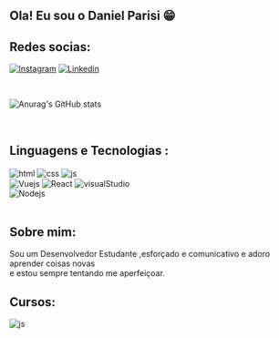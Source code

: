 ## Ola! Eu sou o Daniel Parisi 😁

## Redes socias:

[![Instagram](https://img.shields.io/badge/Instagram-E4405F?style=for-the-badge&logo=instagram&logoColor=white)](https://instagram.com/danielpariz3)
[![Linkedin](https://img.shields.io/badge/LinkedIn-0077B5?style=for-the-badge&logo=linkedin&logoColor=white)](https://www.linkedin.com/in/daniel-parisi-a96400262/)

<br/>

![Anurag's GitHub stats](https://github-readme-stats.vercel.app/api?username=anuraghazra&show_icons=true&theme=radical)


<br/>

## Linguagens e Tecnologias :

<div display: inline_block>
<img align="center" alt="html" src="https://img.shields.io/badge/HTML5-E34F26?style=for-the-badge&logo=html5&logoColor=white">
<img align="center" alt="css" src="https://img.shields.io/badge/CSS3-1572B6?style=for-the-badge&logo=css3&logoColor=white">
<img align="center" alt="js" src="https://img.shields.io/badge/JavaScript-F7DF1E?style=for-the-badge&logo=javascript&logoColor=black"><br/>
<img align="center" alt="Vuejs" src="https://img.shields.io/badge/Vue.js-35495E?style=for-the-badge&logo=vue.js&logoColor=4FC08D">
<img align="center" alt="React" src="https://img.shields.io/badge/React-20232A?style=for-the-badge&logo=react&logoColor=61DAFB">
<img align="center" alt="visualStudio" src="https://img.shields.io/badge/Visual_Studio-5C2D91?style=for-the-badge&logo=visual%20studio&logoColor=white"><br/>
<img align="center" alt="Nodejs" src="https://img.shields.io/badge/Node.js-43853D?style=for-the-badge&logo=node.js&logoColor=white">


<div><br>

## Sobre mim:
  
Sou um Desenvolvedor Estudante ,esforçado e comunicativo e adoro aprender coisas novas<br/>
e estou sempre tentando me aperfeiçoar.


## Cursos:

<img align="center" alt="js" src="https://img.shields.io/badge/Udemy-EC5252?style=for-the-badge&logo=Udemy&logoColor=white">


